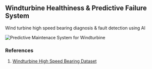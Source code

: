 ## Windturbine Healthiness & Predictive Failure System

Wind turbine high speed bearing diagnosis & fault detection using AI

![Predictive Maintenace System for Windturbine](https://raw.githubusercontent.com/bhavikmk/windturbine/refs/heads/main/src/infographic.webp)

### References
1. [Windturbine High Speed Bearing Dataset](https://www.kaggle.com/datasets/luishpinto/wind-turbine-high-speed-bearing-prognosis-data)

